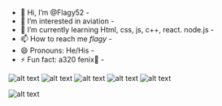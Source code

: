 - 👋 Hi, I’m @Flagy52 -
- 👀 I’m interested in aviation -
- 🌱 I’m currently learning Html, css, js, c++, react. node.js -
- 📫 How to reach me _flagy_ -
- 😄 Pronouns: He/His -
- ⚡ Fun fact: a320 fenix💞️ -
  
![alt text](https://camo.githubusercontent.com/17c35262b934def2d9accd8155e46b5405df687959190dafd5e36ec3f1f4c61c/68747470733a2f2f696d672e736869656c64732e696f2f62616467652f6a6176617363726970742d4637444631452e7376673f267374796c653d666f722d7468652d6261646765266c6f676f3d6a617661736372697074266c6f676f436f6c6f723d666666)
![alt text](https://camo.githubusercontent.com/9be8ab389d97ab66bf95641e7f76709ecb266d0015b0b4ef0043175372910595/68747470733a2f2f696d672e736869656c64732e696f2f62616467652f68746d6c2d4533344632362e7376673f267374796c653d666f722d7468652d6261646765266c6f676f3d68746d6c35266c6f676f436f6c6f723d666666)
![alt text](https://camo.githubusercontent.com/f13a64e715ee214b7a1c50a5414ccee9b7b03afb78758119ef13a23536567ef7/68747470733a2f2f696d672e736869656c64732e696f2f62616467652f6373732d3135373242362e7376673f267374796c653d666f722d7468652d6261646765266c6f676f3d63737333266c6f676f436f6c6f723d666666)
![alt text](https://camo.githubusercontent.com/dcd0abf6ae82556c251be00813812f81c00b60b4549f69dd79077309edb70ab8/68747470733a2f2f696d672e736869656c64732e696f2f62616467652f6e6f64652e6a732d3930433533462e7376673f267374796c653d666f722d7468652d6261646765266c6f676f3d6e6f64652e6a73266c6f676f436f6c6f723d666666)
![alt text](https://camo.githubusercontent.com/dbae726149749316cb57d7cadeded16a2d5708587a9e0c374c557752e2a20e13/68747470733a2f2f696d672e736869656c64732e696f2f62616467652f6d6f6e676f64622d3236413934342e7376673f267374796c653d666f722d7468652d6261646765266c6f676f3d6d6f6e676f6462266c6f676f436f6c6f723d666666)


![alt text](http://66.media.tumblr.com/be7f6a1cfb88df62d7c8ddfbef6f56a1/tumblr_nihvsc9igO1r3yumqo4_500.gif)
<!---
Flagy52/Flagy52 is a ✨ special ✨ repository because its `README.md` (this file) appears on your GitHub profile.
You can click the Preview link to take a look at your changes.
--->

